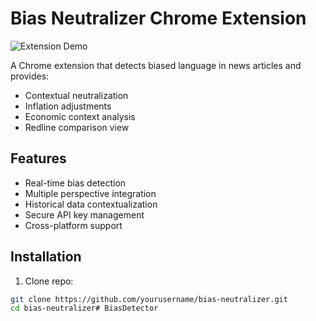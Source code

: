 # Bias Neutralizer Chrome Extension

![Extension Demo](demo.gif)

A Chrome extension that detects biased language in news articles and provides:
- Contextual neutralization
- Inflation adjustments
- Economic context analysis
- Redline comparison view

## Features
- Real-time bias detection
- Multiple perspective integration
- Historical data contextualization
- Secure API key management
- Cross-platform support

## Installation
1. Clone repo:
```bash
git clone https://github.com/yourusername/bias-neutralizer.git
cd bias-neutralizer#   B i a s D e t e c t o r  
 
